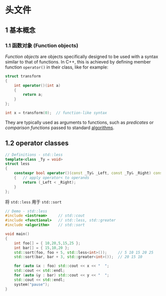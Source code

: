 

# <functional> 头文件

## 1 基本概念

 ### 1.1 函数对象 (Function objects)

*Function objects* are objects specifically designed to be used with a syntax similar to that of functions. In C++, this is achieved by defining member function `operator()` in their class, like for example:

```c++
struct transform
{
    int operator()(int a)
    {
        return a;
    }
};

int x = transform(0);  // function-like syntax 
```

They are typically used as arguments to functions, such as *predicates* or *comparison functions* passed to standard [algorithms](https://www.cplusplus.com/algorithm).



## 1.2 operator classes

```c++
// Definitions - std::less
template<class _Ty = void>
struct less
{	
	constexpr bool operator()(const _Ty& _Left, const _Ty& _Right) const
	{	// apply operator< to operands
		return (_Left < _Right);
	}
};
```

将 `std::less` 用于 `std::sort`

```c++
// Demo - std::less
#include <iostream>     // std::cout
#include <functional>   // std::less, std::greater
#include <algorithm>    // std::sort

void main() 
{
	int foo[] = { 10,20,5,15,25 };
	int bar[] = { 15,10,20 };
	std::sort(foo, foo + 5, std::less<int>());     // 5 10 15 20 25
	std::sort(bar, bar + 3, std::greater<int>());  // 20 15 10

	for (auto &x : foo) std::cout << x << "  ";
	std::cout << std::endl;
	for (auto &y : bar) std::cout << y << "  ";
	std::cout << std::endl;
	system("pause");
}
```




